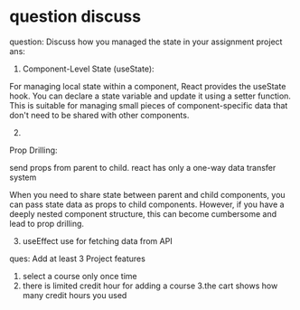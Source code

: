 # question discuss


question: Discuss how you managed the state in your assignment project
ans:

1. Component-Level State (useState):

For managing local state within a component, React provides the useState hook. You can declare a state variable and update it using a setter function. This is suitable for managing small pieces of component-specific data that don't need to be shared with other components.

2.

Prop Drilling:

send props from parent to child. react has  only  a one-way data transfer system 

When you need to share state between parent and child components, you can pass state data as props to child components. However, if you have a deeply nested component structure, this can become cumbersome and lead to prop drilling.


3. useEffect use for fetching data from API


ques: Add at least 3 Project features

1. select a course only once time
2. there is limited credit hour for adding a course
3.the cart shows how many credit hours you used
